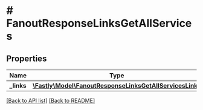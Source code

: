 # # FanoutResponseLinksGetAllServices

## Properties

Name | Type | Description | Notes
------------ | ------------- | ------------- | -------------
**_links** | [**\Fastly\Model\FanoutResponseLinksGetAllServicesLinks**](FanoutResponseLinksGetAllServicesLinks.md) |  | [optional] 


[[Back to API list]](../../README.md#endpoints) [[Back to README]](../../README.md)
